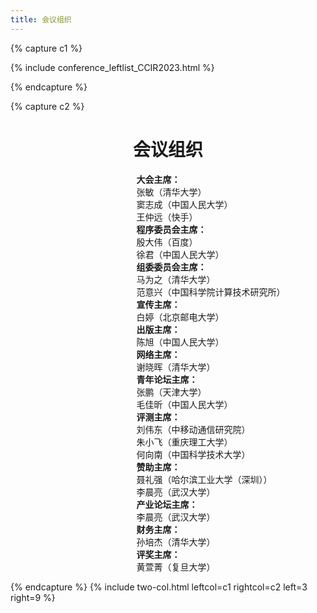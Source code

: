 ```yaml
---
title: 会议组织
---
```


{% capture c1 %}

{% include conference_leftlist_CCIR2023.html %}

{% endcapture %}

{% capture c2 %}

<h1 style="text-align: center;">会议组织</h1>

<div style="margin-left: 40%;font-family: 'Times New Roman', 'Microsoft YaHei','serif'">
    <div style="font-weight: bold">大会主席：</div>
    <div>张敏（清华大学）</div>
    <div>窦志成（中国人民大学）</div>
    <div>王仲远（快手）</div>
    <div style="font-weight: bold">程序委员会主席：</div>
    <div>殷大伟（百度）</div>
    <div>徐君（中国人民大学）</div>
    <div style="font-weight: bold"> 组委委员会主席：</div>
    <div>马为之（清华大学）</div>
    <div>范意兴（中国科学院计算技术研究所）</div>
    <div style="font-weight: bold">宣传主席：</div>
    <div>白婷（北京邮电大学）</div>
    <div style="font-weight: bold">出版主席：</div>
    <div>陈旭（中国人民大学）</div>
    <div style="font-weight: bold">网络主席：</div>
    <div>谢晓晖（清华大学）</div>
    <div style="font-weight: bold">青年论坛主席：</div>
    <div>张鹏（天津大学）</div>
    <div>毛佳昕（中国人民大学）</div>
    <div style="font-weight: bold">评测主席：</div>
    <div>刘伟东（中移动通信研究院）</div>
    <div>朱小飞（重庆理工大学）</div>
    <div>何向南（中国科学技术大学）</div>
    <div style="font-weight: bold">赞助主席：</div>
    <div>聂礼强（哈尔滨工业大学（深圳））</div>
    <div>李晨亮（武汉大学）</div>
    <div style="font-weight: bold">产业论坛主席：</div>
    <div>李晨亮（武汉大学）</div>
    <div style="font-weight: bold">财务主席：</div>
    <div>孙培杰（清华大学）</div>
    <div style="font-weight: bold">评奖主席：</div>
    <div>黄萱菁（复旦大学）</div>

</div>

{% endcapture %}
{% include two-col.html leftcol=c1 rightcol=c2 left=3 right=9 %}
